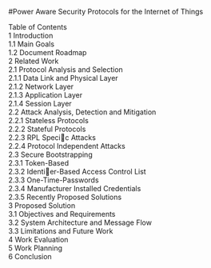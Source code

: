 #Power Aware Security Protocols for the Internet of Things

Table of Contents  
1 Introduction  
  1.1 Main Goals  
  1.2 Document Roadmap  
2 Related Work  
  2.1 Protocol Analysis and Selection  
    2.1.1 Data Link and Physical Layer  
    2.1.2 Network Layer   
    2.1.3 Application Layer   
    2.1.4 Session Layer  
2.2 Attack Analysis, Detection and Mitigation  
2.2.1 Stateless Protocols  
2.2.2 Stateful Protocols  
2.2.3 RPL Specic Attacks  
2.2.4 Protocol Independent Attacks  
2.3 Secure Bootstrapping  
2.3.1 Token-Based   
2.3.2 Identier-Based Access Control List   
2.3.3 One-Time-Passwords  
2.3.4 Manufacturer Installed Credentials   
2.3.5 Recently Proposed Solutions  
3 Proposed Solution   
3.1 Objectives and Requirements  
3.2 System Architecture and Message Flow  
3.3 Limitations and Future Work   
4 Work Evaluation   
5 Work Planning  
6 Conclusion  
